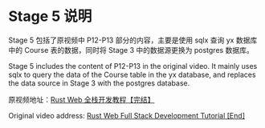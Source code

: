 # Stage 5 说明

Stage 5 包括了原视频中 P12-P13 部分的内容，主要是使用 sqlx 查询 yx 数据库中的 Course 表的数据，同时将 Stage 3 中的数据源更换为 postgres 数据库。

Stage 5 includes the content of P12-P13 in the original video. It mainly uses sqlx to query the data of the Course table in the yx database, and replaces the data source in Stage 3 with the postgres database.

原视频地址：[Rust Web 全栈开发教程【完结】](https://www.bilibili.com/video/BV1RP4y1G7KF/)

Original video address: [Rust Web Full Stack Development Tutorial [End]](https://www.bilibili.com/video/BV1RP4y1G7KF/)

